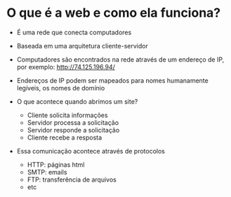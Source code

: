 # O que é a web e como ela funciona?

* É uma rede que conecta computadores
* Baseada em uma arquitetura cliente-servidor
* Computadores são encontrados na rede através de um endereço de IP, por exemplo: http://74.125.196.94/ 
* Endereços de IP podem ser mapeados para nomes humanamente legíveis, os nomes de domínio

* O que acontece quando abrimos um site?
  * Cliente solicita informações
  * Servidor processa a solicitação
  * Servidor responde a solicitação
  * Cliente recebe a resposta

* Essa comunicação acontece através de protocolos
  * HTTP: páginas html
  * SMTP: emails
  * FTP: transferência de arquivos
  * etc
